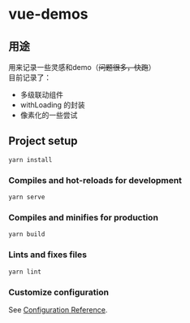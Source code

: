 # vue-demos

## 用途
用来记录一些灵感和demo（~~问题很多，快跑~~）  
目前记录了：
 - 多级联动组件
 - withLoading 的封装
 - 像素化的一些尝试

## Project setup
```
yarn install
```

### Compiles and hot-reloads for development
```
yarn serve
```

### Compiles and minifies for production
```
yarn build
```

### Lints and fixes files
```
yarn lint
```

### Customize configuration
See [Configuration Reference](https://cli.vuejs.org/config/).
